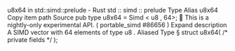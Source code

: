 u8x64 in std::simd::prelude - Rust
std
::
simd
::
prelude
Type Alias
u8x64
Copy item path
Source
pub type u8x64 =
Simd
<
u8
, 64>;
🔬
This is a nightly-only experimental API. (
portable_simd
#86656
)
Expand description
A SIMD vector with 64 elements of type
u8
.
Aliased Type
§
struct u8x64(
/* private fields */
);
